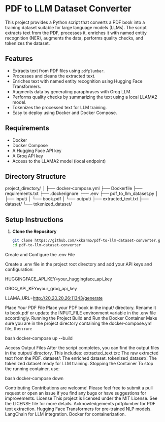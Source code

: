 # PDF to LLM Dataset Converter

This project provides a Python script that converts a PDF book into a training dataset suitable for large language models (LLMs). The script extracts text from the PDF, processes it, enriches it with named entity recognition (NER), augments the data, performs quality checks, and tokenizes the dataset.

## Features

- Extracts text from PDF files using `pdfplumber`.
- Processes and cleans the extracted text.
- Enriches text with named entity recognition using Hugging Face Transformers.
- Augments data by generating paraphrases with Groq LLM.
- Performs quality checks by summarizing the text using a local LLAMA2 model.
- Tokenizes the processed text for LLM training.
- Easy to deploy using Docker and Docker Compose.

## Requirements

- Docker
- Docker Compose
- A Hugging Face API key
- A Groq API key
- Access to the LLAMA2 model (local endpoint)

## Directory Structure


project_directory/
│
├── docker-compose.yml
├── Dockerfile
├── requirements.txt
├── .dockerignore
├── .env
├── pdf_to_llm_dataset.py
│
├── input/
│ └── book.pdf
│
└── output/
├── extracted_text.txt
├── dataset/
└── tokenized_dataset/

## Setup Instructions

1. **Clone the Repository**

   ```bash
   git clone https://github.com/kkkarmo/pdf-to-llm-dataset-converter.git
   cd pdf-to-llm-dataset-converter

Create and Configure the .env File

Create a .env file in the project root directory and add your API keys and configuration:


HUGGINGFACE_API_KEY=your_huggingface_api_key

GROQ_API_KEY=your_groq_api_key

LLAMA_URL=http://20.20.20.26:11343/generate


Place Your PDF File
Place your PDF book in the input/ directory. Rename it to book.pdf or update the INPUT_FILE environment variable in the .env file accordingly.
Running the Project
Build and Run the Docker Container
Make sure you are in the project directory containing the docker-compose.yml file, then run:

   bash
   docker-compose up --build


Access Output Files
After the script completes, you can find the output files in the output/ directory. This includes:
extracted_text.txt: The raw extracted text from the PDF.
dataset/: The enriched dataset.
tokenized_dataset/: The tokenized dataset ready for LLM training.
Stopping the Container
To stop the running container, use:

   bash
   docker-compose down


Contributing
Contributions are welcome! Please feel free to submit a pull request or open an issue if you find any bugs or have suggestions for improvements.
License
This project is licensed under the MIT License. See the LICENSE file for more details.
Acknowledgements
pdfplumber for PDF text extraction.
Hugging Face Transformers for pre-trained NLP models.
LangChain for LLM integration.
Docker for containerization.

